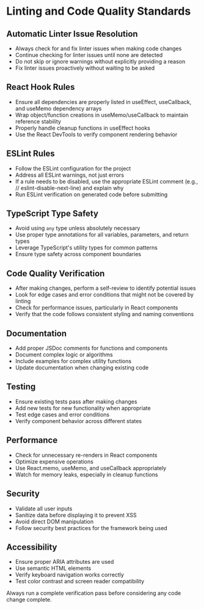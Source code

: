 # Linting and Code Quality Standards

## Automatic Linter Issue Resolution
- Always check for and fix linter issues when making code changes
- Continue checking for linter issues until none are detected
- Do not skip or ignore warnings without explicitly providing a reason
- Fix linter issues proactively without waiting to be asked

## React Hook Rules
- Ensure all dependencies are properly listed in useEffect, useCallback, and useMemo dependency arrays
- Wrap object/function creations in useMemo/useCallback to maintain reference stability
- Properly handle cleanup functions in useEffect hooks
- Use the React DevTools to verify component rendering behavior

## ESLint Rules
- Follow the ESLint configuration for the project
- Address all ESLint warnings, not just errors
- If a rule needs to be disabled, use the appropriate ESLint comment (e.g., // eslint-disable-next-line) and explain why
- Run ESLint verification on generated code before submitting

## TypeScript Type Safety
- Avoid using `any` type unless absolutely necessary
- Use proper type annotations for all variables, parameters, and return types
- Leverage TypeScript's utility types for common patterns
- Ensure type safety across component boundaries

## Code Quality Verification
- After making changes, perform a self-review to identify potential issues
- Look for edge cases and error conditions that might not be covered by linting
- Check for performance issues, particularly in React components
- Verify that the code follows consistent styling and naming conventions

## Documentation
- Add proper JSDoc comments for functions and components
- Document complex logic or algorithms
- Include examples for complex utility functions
- Update documentation when changing existing code

## Testing
- Ensure existing tests pass after making changes
- Add new tests for new functionality when appropriate
- Test edge cases and error conditions
- Verify component behavior across different states

## Performance
- Check for unnecessary re-renders in React components
- Optimize expensive operations
- Use React.memo, useMemo, and useCallback appropriately
- Watch for memory leaks, especially in cleanup functions

## Security
- Validate all user inputs
- Sanitize data before displaying it to prevent XSS
- Avoid direct DOM manipulation
- Follow security best practices for the framework being used

## Accessibility
- Ensure proper ARIA attributes are used
- Use semantic HTML elements
- Verify keyboard navigation works correctly
- Test color contrast and screen reader compatibility

Always run a complete verification pass before considering any code change complete. 